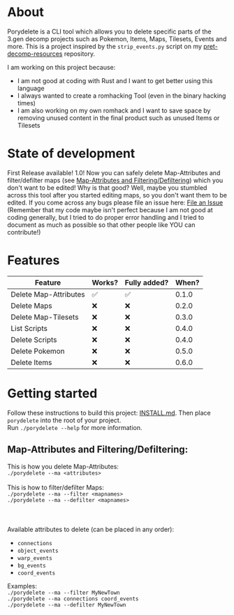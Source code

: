 # About

Porydelete is a CLI tool which allows you to delete specific parts of the 3.gen decomp projects such as Pokemon, Items, Maps, Tilesets, Events and more. This is a project inspired by the `strip_events.py` script on my [pret-decomp-resources](https://github.com/Voluptua/pret-decomp-resources) repository. 

I am working on this project because:
  - I am not good at coding with Rust and I want to get better using this language
  - I always wanted to create a romhacking Tool (even in the binary hacking times)
  - I am also working on my own romhack and I want to save space by removing unused content in the final product such as unused Items or Tilesets


# State of development

First Release available! 1.0! Now you can safely delete Map-Attributes and filter/defilter maps (see [Map-Attributes and Filtering/Defiltering](https://github.com/Voluptua/porydelete#map-attributes-and-filteringdefiltering)) which you don't want to be edited! Why is that good? Well, maybe you stumbled across this tool after you started editing maps, so you don't want them to be edited. If you come across any bugs please file an issue here: [File an Issue](https://github.com/Voluptua/porydelete/issues) (Remember that my code maybe isn't perfect because I am not good at coding generally, but I tried to do proper error handling and I tried to document as much as possible so that other people like YOU can contribute!)

# Features

| Feature | Works? | Fully added?| When?
|---------|--------|--------|------|
|Delete Map-Attributes|✅|✅|0.1.0 
|Delete Maps|❌|❌|0.2.0
|Delete Map-Tilesets|❌| ❌|0.3.0
|List Scripts|❌|❌|0.4.0
|Delete Scripts|❌|❌|0.4.0
|Delete Pokemon|❌|❌|0.5.0
|Delete Items|❌|❌|0.6.0



# Getting started

Follow these instructions to build this project: [INSTALL.md](https://github.com/Voluptua/Porydelete/blob/main/INSTALL.md).
Then place `porydelete` into the root of your project. \
Run `./porydelete --help` for more information.

## Map-Attributes and Filtering/Defiltering:

This is how you delete Map-Attributes:\
```./porydelete --ma <attributes>```\
\
This is how to filter/defilter Maps:\
```./porydelete --ma --filter <mapnames>```\
```./porydelete --ma --defilter <mapnames>```\
\
\
\
Available attributes to delete (can be placed in any order): 
  - `connections`
  - `object_events`
  - `warp_events`
  - `bg_events`
  - `coord_events`

Examples: \
  `./porydelete --ma --filter MyNewTown`\
  `./porydelete --ma connections coord_events`\
  `./porydelete --ma --defilter MyNewTown`

